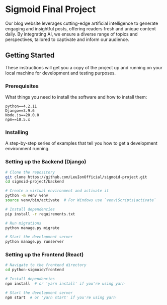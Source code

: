 # Sigmoid Final Project

Our blog website leverages cutting-edge artificial intelligence to generate engaging and insightful posts, offering readers fresh and unique content daily. By integrating AI, we ensure a diverse range of topics and perspectives, tailored to captivate and inform our audience.

## Getting Started

These instructions will get you a copy of the project up and running on your local machine for development and testing purposes.

### Prerequisites

What things you need to install the software and how to install them:

```
python==4.2.11
Django==3.9.6
Node.js==20.0.0
npm==10.5.x
```

### Installing

A step-by-step series of examples that tell you how to get a development environment running.

### Setting up the Backend (Django)

```bash
# Clone the repository
git clone https://github.com/LeuIonOfficial/sigmoid-project.git
cd sigmoid-project/backend

# Create a virtual environment and activate it
python -m venv venv
source venv/bin/activate  # For Windows use `venv\Scripts\activate`

# Install dependencies
pip install -r requirements.txt

# Run migrations
python manage.py migrate

# Start the development server
python manage.py runserver
```

### Setting up the Frontend (React)

```bash
# Navigate to the frontend directory
cd python-sigmoid/frontend

# Install dependencies
npm install  # or 'yarn install' if you're using yarn

# Start the development server
npm start  # or 'yarn start' if you're using yarn
```
